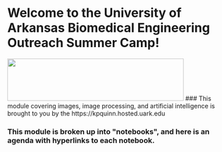# Welcome to the University of Arkansas Biomedical Engineering Outreach Summer Camp!
<img src=https://brand.uark.edu/_resources/images/UA_Logo_Horizontal.jpg width="400" height="96">
### This module covering images, image processing, and artificial intelligence is brought to you by the https://kpquinn.hosted.uark.edu

### This module is broken up into "notebooks", and here is an agenda with hyperlinks to each notebook.
